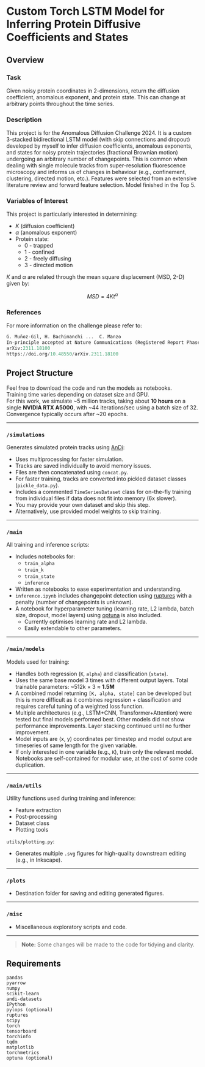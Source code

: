 # Custom Torch LSTM Model for Inferring Protein Diffusive Coefficients and States

## Overview

### Task
Given noisy protein coordinates in 2-dimensions, return the diffusion coefficient, anomalous exponent, and protein state. This can change at arbitrary points throughout the time series.

### Description
This project is for the Anomalous Diffusion Challenge 2024. It is a custom 3-stacked bidirectional LSTM model (with skip connections and dropout) developed by myself to infer diffusion coefficients, anomalous exponents, and states for noisy protein trajectories (fractional Brownian motion) undergoing an arbitrary number of changepoints. This is common when dealing with single molecule tracks from super-resolution fluorescence microscopy and informs us of changes in behaviour (e.g., confinement, clustering, directed motion, etc.). Features were selected from an extensive literature review and forward feature selection. Model finished in the Top 5.

### Variables of Interest
This project is particularly interested in determining:
- $K$ (diffusion coefficient)
- $\alpha$ (anomalous exponent)
- Protein state:
  - 0 - trapped
  - 1 - confined
  - 2 - freely diffusing
  - 3 - directed motion

$K$ and $\alpha$ are related through the mean square displacement (MSD, 2-D) given by:

$$ MSD = 4Kt^\alpha $$

### References
For more information on the challenge please refer to:

```python
G. Muñoz-Gil, H. Bachimanchi ...  C. Manzo
In-principle accepted at Nature Communications (Registered Report Phase 1)
arXiv:2311.18100
https://doi.org/10.48550/arXiv.2311.18100
```

## Project Structure

Feel free to download the code and run the models as notebooks.  
Training time varies depending on dataset size and GPU.  
For this work, we simulate ~5 million tracks, taking about **10 hours** on a single **NVIDIA RTX A5000**, with ~44 iterations/sec using a batch size of 32. Convergence typically occurs after ~20 epochs.

---

### `/simulations`

Generates simulated protein tracks using [AnDi](https://github.com/AnDiChallenge/andi_datasets):
- Uses multiprocessing for faster simulation.
- Tracks are saved individually to avoid memory issues.
- Files are then concatenated using `concat.py`.
- For faster training, tracks are converted into pickled dataset classes (`pickle_data.py`).
- Includes a commented `TimeSeriesDataset` class for on-the-fly training from individual files if data does not fit into memory (6x slower).
- You may provide your own dataset and skip this step.
- Alternatively, use provided model weights to skip training.

---

### `/main`

All training and inference scripts:
- Includes notebooks for:
  - `train_alpha`
  - `train_k`
  - `train_state`
  - `inference`
- Written as notebooks to ease experimentation and understanding.
- `inference.ipynb` includes changepoint detection using [ruptures](https://github.com/deepcharles/ruptures) with a penalty (number of changepoints is unknown).
- A notebook for hyperparameter tuning (learning rate, L2 lambda, batch size, dropout, model layers) using [optuna](https://github.com/optuna/optuna) is also included.
  - Currently optimises learning rate and L2 lambda.
  - Easily extendable to other parameters.

---

### `/main/models`

Models used for training:
- Handles both regression (`K`, `alpha`) and classification (`state`).
- Uses the same base model 3 times with different output layers. Total trainable parameters: ~512k × 3 ≈ **1.5M**
- A combined model returning `[K, alpha, state]` can be developed but this is more difficult as it combines regression + classification and requires careful tuning of a weighted loss function.
- Multiple architectures (e.g., LSTM+CNN, Transformer+Attention) were tested but final models performed best. Other models did not show performance improvements. Layer stacking continued until no further improvement.
- Model inputs are (x, y) coordinates per timestep and model output are timeseries of same length for the given variable.
- If only interested in one variable (e.g., `K`), train only the relevant model. Notebooks are self-contained for modular use, at the cost of some code duplication.

---

### `/main/utils`

Utility functions used during training and inference:
- Feature extraction
- Post-processing
- Dataset class
- Plotting tools

`utils/plotting.py`:
- Generates multiple `.svg` figures for high-quality downstream editing (e.g., in Inkscape).

---

### `/plots`

- Destination folder for saving and editing generated figures.

---

### `/misc`

- Miscellaneous exploratory scripts and code.

---

> **Note:** Some changes will be made to the code for tidying and clarity.


## Requirements 
```
pandas
pyarrow
numpy
scikit-learn
andi-datasets
IPython
pylops (optional)
ruptures
scipy
torch
tensorboard
torchinfo
tqdm
matplotlib
torchmetrics
optuna (optional)
```

